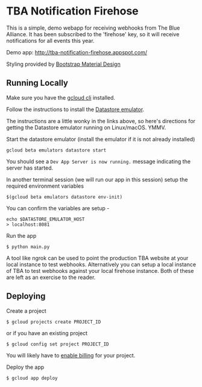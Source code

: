 # TBA Notification Firehose

This is a simple, demo webapp for receiving webhooks from The Blue Alliance. It has been subscribed to the 'firehose' key, so it will receive notifications for all events this year.

Demo app: http://tba-notification-firehose.appspot.com/

Styling provided by [Bootstrap Material Design](http://fezvrasta.github.io/bootstrap-material-design)

## Running Locally

Make sure you have the [gcloud cli](https://cloud.google.com/sdk/docs/install) installed.

Follow the instructions to install the [Datastore emulator](https://cloud.google.com/datastore/docs/tools/datastore-emulator).

The instructions are a little wonky in the links above, so here's directions for getting the Datastore emulator running on Linux/macOS. YMMV.

Start the datastore emulator (install the emulator if it is not already installed)

```
gcloud beta emulators datastore start
```

You should see a `Dev App Server is now running.` message indicating the server has started.

In another terminal session (we will run our app in this session) setup the required environment variables

```
$(gcloud beta emulators datastore env-init)
```

You can confirm the variables are setup -

```
echo $DATASTORE_EMULATOR_HOST
> localhost:8081
```

Run the app

```
$ python main.py
```

A tool like ngrok can be used to point the production TBA website at your local instance to test webhooks. Alternatively you can setup a local instance of TBA to test webhooks against your local firehose instance. Both of these are left as an exercise to the reader.

## Deploying

Create a project

```
$ gcloud projects create PROJECT_ID
```

or if you have an existing project

```
$ gcloud config set project PROJECT_ID
```

You will likely have to [enable billing](https://cloud.google.com/billing/docs/how-to/modify-project) for your project.

Deploy the app

```
$ gcloud app deploy
```